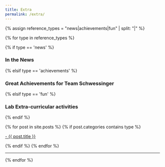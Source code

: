 ```yaml
---
title: Extra
permalink: /extra/
---
```


{% assign reference_types = "news|achievements|fun" | split: "|" %}

{% for type in reference_types %}

{% if type == 'news' %}
### **In the News** 
 {% elsif type == 'achievements' %}
### **Great Achievements for Team Schwessinger** 
 {% elsif type == 'fun' %}
### **Lab Extra-curricular activities** 
{% endif %}

<div class="content list">
  {% for post in site.posts %}
    {% if post.categories contains type %}
    <div class="list-item">
      <p class="list-post-title">
        <a href="{{ site.baseurl }}{{ post.url }}">- {{ post.title }}</a>
      </p>
    </div>
    {% endif %}
  {% endfor %}
</div>

<hr>
{% endfor %}

